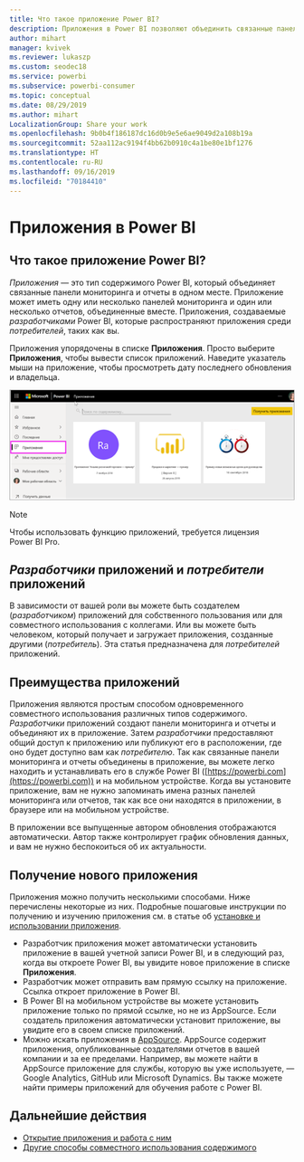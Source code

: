 ```yaml
---
title: Что такое приложение Power BI?
description: Приложения в Power BI позволяют объединить связанные панели мониторинга и отчеты в одном решении.
author: mihart
manager: kvivek
ms.reviewer: lukaszp
ms.custom: seodec18
ms.service: powerbi
ms.subservice: powerbi-consumer
ms.topic: conceptual
ms.date: 08/29/2019
ms.author: mihart
LocalizationGroup: Share your work
ms.openlocfilehash: 9b0b4f186187dc16d0b9e5e6ae9049d2a108b19a
ms.sourcegitcommit: 52aa112ac9194f4bb62b0910c4a1be80e1bf1276
ms.translationtype: HT
ms.contentlocale: ru-RU
ms.lasthandoff: 09/16/2019
ms.locfileid: "70184410"
---
```

# <a name="apps-in-power-bi"></a>Приложения в Power BI
## <a name="what-is-a-power-bi-app"></a>Что такое приложение Power BI?
*Приложения* — это тип содержимого Power BI, который объединяет связанные панели мониторинга и отчеты в одном месте. Приложение может иметь одну или несколько панелей мониторинга и один или несколько отчетов, объединенные вместе. Приложения, создаваемые *разработчиками* Power BI, которые распространяют приложения среди *потребителей*, таких как вы. 

Приложения упорядочены в списке **Приложения**. Просто выберите **Приложения**, чтобы вывести список приложений. Наведите указатель мыши на приложение, чтобы просмотреть дату последнего обновления и владельца. 

![Приложения в Power BI](./media/end-user-apps/power-bi-apps.png)

> [!NOTE]
> Чтобы использовать функцию приложений, требуется лицензия Power BI Pro. <!-- add link to how to figure out your license -->

## <a name="app-designers-and-app-consumers"></a>***Разработчики*** приложений и ***потребители*** приложений
В зависимости от вашей роли вы можете быть создателем (*разработчиком*) приложений для собственного пользования или для совместного использования с коллегами. Или вы можете быть человеком, который получает и загружает приложения, созданные другими (*потребитель*). Эта статья предназначена для *потребителей* приложений.

## <a name="advantages-of-apps"></a>Преимущества приложений
Приложения являются простым способом одновременного совместного использования различных типов содержимого. *Разработчики* приложений создают панели мониторинга и отчеты и объединяют их в приложение. Затем *разработчики* предоставляют общий доступ к приложению или публикуют его в расположении, где оно будет доступно вам как *потребителю*. Так как связанные панели мониторинга и отчеты объединены в приложение, вы можете легко находить и устанавливать его в службе Power BI ([https://powerbi.com](https://powerbi.com)) и на мобильном устройстве. Когда вы установите приложение, вам не нужно запоминать имена разных панелей мониторинга или отчетов, так как все они находятся в приложении, в браузере или на мобильном устройстве.

В приложении все выпущенные автором обновления отображаются автоматически. Автор также контролирует график обновления данных, и вам не нужно беспокоиться об их актуальности. 

<!-- add conceptual art -->
## <a name="get-a-new-app"></a>Получение нового приложения
Приложения можно получить несколькими способами. Ниже перечислены некоторые из них.  Подробные пошаговые инструкции по получению и изучению приложения см. в статье об [установке и использовании приложения](end-user-app-view.md).

- Разработчик приложения может автоматически установить приложение в вашей учетной записи Power BI, и в следующий раз, когда вы откроете Power BI, вы увидите новое приложение в списке **Приложения**. 
- Разработчик может отправить вам прямую ссылку на приложение. Ссылка откроет приложение в Power BI.
- В Power BI на мобильном устройстве вы можете установить приложение только по прямой ссылке, но не из AppSource. Если создатель приложения автоматически установит приложение, вы увидите его в своем списке приложений.
- Можно искать приложения в [AppSource](https://appsource.microsoft.com). AppSource содержит приложения, опубликованные создателями отчетов в вашей компании и за ее пределами. Например, вы можете найти в AppSource приложение для службы, которую вы уже используете, —Google Analytics, GitHub или Microsoft Dynamics. Вы также можете найти примеры приложений для обучения работе с Power BI.  


## <a name="next-step"></a>Дальнейшие действия
* [Открытие приложения и работа с ним](end-user-app-view.md)
* [Другие способы совместного использования содержимого](end-user-shared-with-me.md)


